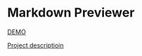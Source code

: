# Markdown Previewer

[DEMO](https://mrkdwn-previewer.web.app/)

[Project descriptioin](https://www.freecodecamp.org/learn/front-end-development-libraries/front-end-development-libraries-projects/build-a-markdown-previewer)
